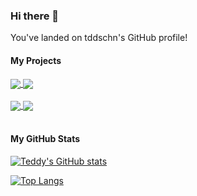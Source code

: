 ### Hi there 👋

You've landed on tddschn's GitHub profile!

<!-- ### test

- hello
- world
- ! -->


<!-- **tddschn/tddschn** is a ✨ _special_ ✨ repository because its `README.md` (this file) appears on your GitHub profile.

Here are some ideas to get you started: -->

<!-- - 🔭 I’m currently working on ...
- 🌱 I’m currently learning ...
- 👯 I’m looking to collaborate on ...
- 🤔 I’m looking for help with ...
- 💬 Ask me about ...
- 📫 How to reach me: ...
- 😄 Pronouns: ...
- ⚡ Fun fact: ...
 -->

<!-- blog-post-workflow: https://github.com/gautamkrishnar/blog-post-workflow -->
<!-- # Blog posts -->
<!-- BLOG-POST-LIST:START -->
<!-- BLOG-POST-LIST:END -->

<!-- stats card https://github.com/tddschn/github-readme-stats -->
<!-- [![Readme Card](https://github-readme-stats.vercel.app/api/pin/?username=tddschn&repo=git-pp)](https://github.com/tddschn/git-pp) -->

#### My Projects

<!-- side-by-side aligned extra pinned repos -->
<a href="https://github.com/tddschn/git-pp">
  <img align="center" src="https://github-readme-stats.vercel.app/api/pin/?username=tddschn&repo=git-pp" />
</a>
<a href="https://github.com/tddschn/chatgpt-alfred-workflow">
  <img align="center" src="https://github-readme-stats.vercel.app/api/pin/?username=tddschn&repo=chatgpt-alfred-workflow" />
</a>
<!-- <a href="https://github.com/tddschn/ucsd-cse-158-assignments"> -->
<!--   <img align="center" src="https://github-readme-stats.vercel.app/api/pin/?username=tddschn&repo=ucsd-cse-158-assignments" /> -->
<!-- </a> -->

<br />
<br />

<a href="https://github.com/tddschn/todo-cli-tddschn">
  <img align="center" src="https://github-readme-stats.vercel.app/api/pin/?username=tddschn&repo=todo-cli-tddschn" />
</a>
<a href="https://github.com/tddschn/langchain-utils">
  <img align="center" src="https://github-readme-stats.vercel.app/api/pin/?username=tddschn&repo=langchain-utils" />
</a>

<br />
<br />

#### My GitHub Stats

<!-- do not use dark theme! -->
[![Teddy's GitHub stats](https://github-readme-stats.vercel.app/api?username=tddschn&count_private=true&show_icons=true)](#)

<!-- [![Top Langs](https://github-readme-stats.vercel.app/api/top-langs/?username=tddschn)](https://github.com/tddschn/github-readme-stats) -->
<!-- compact layout, hides lang: jupyter -->
[![Top Langs](https://github-readme-stats.vercel.app/api/top-langs/?username=tddschn&layout=compact&hide=jupyter%20notebook)](#)

